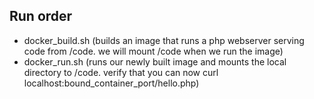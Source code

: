 ## Run order
* docker_build.sh (builds an image that runs a php webserver serving code from /code. we will mount /code when we run the image)
* docker_run.sh (runs our newly built image and mounts the local directory to /code. verify that you can now curl localhost:bound_container_port/hello.php)
